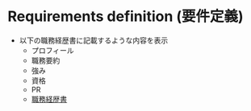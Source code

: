 # Requirements definition (要件定義)

- 以下の職務経歴書に記載するような内容を表示
  - プロフィール
  - 職務要約
  - 強み
  - 資格
  - PR
  - [職務経歴書](https://docs.google.com/document/d/10qYtxuKzURN4YRVjKXKQRmQyRp5s8nQPoeR3pJvJul4/edit?usp=sharing)
